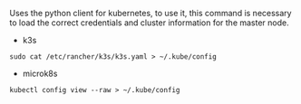 Uses the python client for kubernetes, to use it, this command is necessary to load the correct credentials and cluster information for the master node.

- k3s

```shell
sudo cat /etc/rancher/k3s/k3s.yaml > ~/.kube/config
```

- microk8s

```shell
kubectl config view --raw > ~/.kube/config
```
